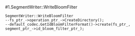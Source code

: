 #1.SegmentWriter::WriteBloomFilter

```
SegmentWriter::WriteBloomFilter
--fs_ptr_->operation_ptr_->CreateDirectory();
--default_codec.GetIdBloomFilterFormat()->create(fs_ptr_, segment_ptr_->id_bloom_filter_ptr_);
```